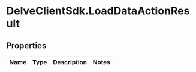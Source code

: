 # DelveClientSdk.LoadDataActionResult

## Properties

Name | Type | Description | Notes
------------ | ------------- | ------------- | -------------


